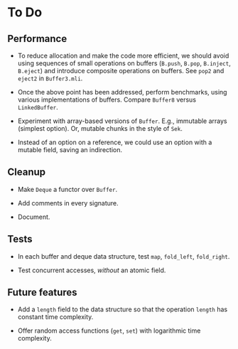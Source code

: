 # To Do

## Performance

* To reduce allocation and make the code more efficient,
  we should avoid using sequences of small operations on buffers
  (`B.push`, `B.pop`, `B.inject`, `B.eject`)
  and introduce composite operations on buffers.
  See `pop2` and `eject2` in `Buffer3.mli`.

* Once the above point has been addressed,
  perform benchmarks,
  using various implementations of buffers.
  Compare `Buffer8` versus `LinkedBuffer`.

* Experiment with array-based versions of `Buffer`.
  E.g., immutable arrays (simplest option).
  Or, mutable chunks in the style of `Sek`.

* Instead of an option on a reference,
  we could use an option with a mutable field,
  saving an indirection.

## Cleanup

* Make `Deque` a functor over `Buffer`.

* Add comments in every signature.

* Document.

## Tests

* In each buffer and deque data structure,
  test `map`, `fold_left`, `fold_right`.

* Test concurrent accesses, *without* an atomic field.

## Future features

* Add a `length` field to the data structure
  so that the operation `length` has constant time complexity.

* Offer random access functions (`get`, `set`)
  with logarithmic time complexity.
